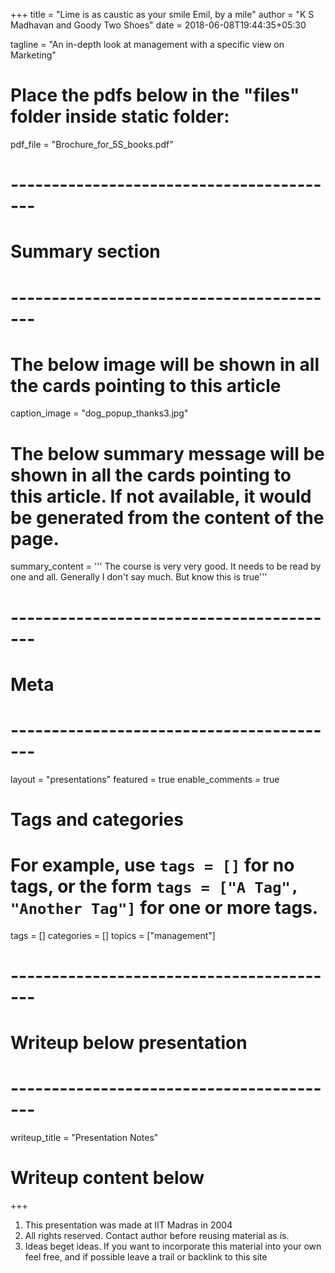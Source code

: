 +++
title = "Lime is as caustic as your smile Emil, by a mile"
author = "K S Madhavan and Goody Two Shoes"
date = 2018-06-08T19:44:35+05:30

tagline = "An in-depth look at management with a specific view on Marketing"

# Place the pdfs below in the "files" folder inside static folder:
pdf_file = "Brochure_for_5S_books.pdf"
# -----------------------------------------
# Summary section
# -----------------------------------------

# The below image will be shown in all the cards pointing to this article
caption_image = "dog_popup_thanks3.jpg"
# The below summary message will be shown in all the cards pointing to this article. If not available, it would be generated from the content of the page.
summary_content = '''
The course is very very good. It needs to be read by one and all.
Generally I don't say much. But know this is true'''


# -----------------------------------------
# Meta
# -----------------------------------------

layout = "presentations"
featured = true
enable_comments = true

# Tags and categories
# For example, use `tags = []` for no tags, or the form `tags = ["A Tag", "Another Tag"]` for one or more tags.
tags = []
categories = []
topics = ["management"]

# -----------------------------------------
# Writeup below presentation
# -----------------------------------------

writeup_title = "Presentation Notes"
# Writeup content below
+++
1. This presentation was made at IIT Madras in 2004
2. All rights reserved. Contact author before reusing material as is.
3. Ideas beget ideas. If you want to incorporate this material into your own feel free, and if possible leave a trail or backlink to this site




